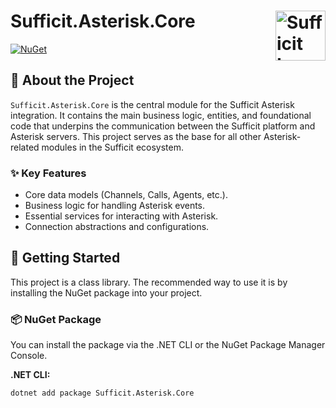 <h1>
  Sufficit.Asterisk.Core
  <a href="https://github.com/sufficit"><img src="https://avatars.githubusercontent.com/u/66928451?s=200&v=4" alt="Sufficit Logo" width="80" align="right"></a>
</h1>

[![NuGet](https://img.shields.io/nuget/v/Sufficit.Asterisk.Core.svg)](https://www.nuget.org/packages/Sufficit.Asterisk.Core/)

## 📖 About the Project

`Sufficit.Asterisk.Core` is the central module for the Sufficit Asterisk integration. It contains the main business logic, entities, and foundational code that underpins the communication between the Sufficit platform and Asterisk servers. This project serves as the base for all other Asterisk-related modules in the Sufficit ecosystem.

### ✨ Key Features

* Core data models (Channels, Calls, Agents, etc.).
* Business logic for handling Asterisk events.
* Essential services for interacting with Asterisk.
* Connection abstractions and configurations.

## 🚀 Getting Started

This project is a class library. The recommended way to use it is by installing the NuGet package into your project.

### 📦 NuGet Package

You can install the package via the .NET CLI or the NuGet Package Manager Console.

**.NET CLI:**
```sh
dotnet add package Sufficit.Asterisk.Core